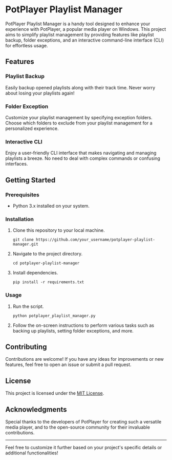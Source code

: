 # PotPlayer Playlist Manager

PotPlayer Playlist Manager is a handy tool designed to enhance your experience with PotPlayer, a popular media player on Windows. This project aims to simplify playlist management by providing features like playlist backup, folder exceptions, and an interactive command-line interface (CLI) for effortless usage.

## Features

### Playlist Backup
Easily backup opened playlists along with their track time. Never worry about losing your playlists again!

### Folder Exception
Customize your playlist management by specifying exception folders. Choose which folders to exclude from your playlist management for a personalized experience.

### Interactive CLI
Enjoy a user-friendly CLI interface that makes navigating and managing playlists a breeze. No need to deal with complex commands or confusing interfaces.

## Getting Started

### Prerequisites
- Python 3.x installed on your system.

### Installation
1. Clone this repository to your local machine.
    ```
    git clone https://github.com/your_username/potplayer-playlist-manager.git
    ```
2. Navigate to the project directory.
    ```
    cd potplayer-playlist-manager
    ```
3. Install dependencies.
    ```
    pip install -r requirements.txt
    ```

### Usage
1. Run the script.
    ```
    python potplayer_playlist_manager.py
    ```
2. Follow the on-screen instructions to perform various tasks such as backing up playlists, setting folder exceptions, and more.

## Contributing
Contributions are welcome! If you have any ideas for improvements or new features, feel free to open an issue or submit a pull request.

## License
This project is licensed under the [MIT License](LICENSE).

## Acknowledgments
Special thanks to the developers of PotPlayer for creating such a versatile media player, and to the open-source community for their invaluable contributions.

---

Feel free to customize it further based on your project's specific details or additional functionalities!